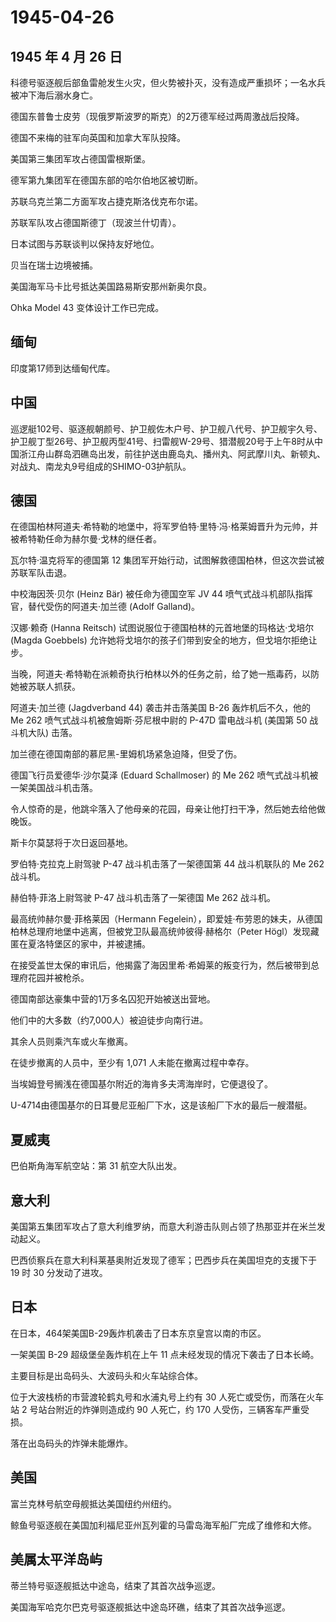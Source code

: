 # 1945-04-26

## 1945 年 4 月 26 日

科德号驱逐舰后部鱼雷舱发生火灾，但火势被扑灭，没有造成严重损坏；一名水兵被冲下海后溺水身亡。

德国东普鲁士皮劳（现俄罗斯波罗的斯克）的2万德军经过两周激战后投降。

德国不来梅的驻军向英国和加拿大军队投降。

美国第三集团军攻占德国雷根斯堡。

德军第九集团军在德国东部的哈尔伯地区被切断。

苏联乌克兰第二方面军攻占捷克斯洛伐克布尔诺。

苏联军队攻占德国斯德丁（现波兰什切青）。

日本试图与苏联谈判以保持友好地位。

贝当在瑞士边境被捕。

美国海军马卡比号抵达美国路易斯安那州新奥尔良。

Ohka Model 43 变体设计工作已完成。

## 缅甸

印度第17师到达缅甸代库。

## 中国

巡逻艇102号、驱逐舰朝颜号、护卫舰佐木户号、护卫舰八代号、护卫舰宇久号、护卫舰丁型26号、护卫舰丙型41号、扫雷舰W-29号、猎潜舰20号于上午8时从中国浙江舟山群岛泗礁岛出发，前往护送由鹿岛丸、播州丸、阿武摩川丸、新顿丸、对战丸、南龙丸9号组成的SHIMO-03护航队。

## 德国

在德国柏林阿道夫·希特勒的地堡中，将军罗伯特·里特·冯·格莱姆晋升为元帅，并被希特勒任命为赫尔曼·戈林的继任者。

瓦尔特·温克将军的德国第 12
集团军开始行动，试图解救德国柏林，但这次尝试被苏联军队击退。

中校海因茨·贝尔 (Heinz Bär) 被任命为德国空军 JV 44
喷气式战斗机部队指挥官，替代受伤的阿道夫·加兰德 (Adolf Galland)。

汉娜·赖奇 (Hanna Reitsch) 试图说服位于德国柏林的元首地堡的玛格达·戈培尔
(Magda Goebbels)
允许她将戈培尔的孩子们带到安全的地方，但戈培尔拒绝让步。

当晚，阿道夫·希特勒在派赖奇执行柏林以外的任务之前，给了她一瓶毒药，以防她被苏联人抓获。

阿道夫·加兰德 (Jagdverband 44) 袭击并击落美国 B-26 轰炸机后不久，他的 Me
262 喷气式战斗机被詹姆斯·芬尼根中尉的 P-47D 雷电战斗机 (美国第 50
战斗机大队) 击落。

加兰德在德国南部的慕尼黑-里姆机场紧急迫降，但受了伤。

德国飞行员爱德华·沙尔莫泽 (Eduard Schallmoser) 的 Me 262
喷气式战斗机被一架美国战斗机击落。

令人惊奇的是，他跳伞落入了他母亲的花园，母亲让他打扫干净，然后她去给他做晚饭。

斯卡尔莫瑟将于次日返回基地。

罗伯特·克拉克上尉驾驶 P-47 战斗机击落了一架德国第 44 战斗机联队的 Me 262
战斗机。

赫伯特·菲洛上尉驾驶 P-47 战斗机击落了一架德国 Me 262 战斗机。

最高统帅赫尔曼·菲格莱因（Hermann
Fegelein），即爱娃·布劳恩的妹夫，从德国柏林总理府地堡中逃离，但被党卫队最高统帅彼得·赫格尔（Peter
Högl）发现藏匿在夏洛特堡区的家中，并被逮捕。

在接受盖世太保的审讯后，他揭露了海因里希·希姆莱的叛变行为，然后被带到总理府花园并被枪杀。

德国南部达豪集中营的1万多名囚犯开始被送出营地。

他们中的大多数（约7,000人）被迫徒步向南行进。

其余人员则乘汽车或火车撤离。

在徒步撤离的人员中，至少有 1,071 人未能在撤离过程中幸存。

当埃姆登号搁浅在德国基尔附近的海肯多夫湾海岸时，它便退役了。

U-4714由德国基尔的日耳曼尼亚船厂下水，这是该船厂下水的最后一艘潜艇。

## 夏威夷

巴伯斯角海军航空站：第 31 航空大队出发。

## 意大利

美国第五集团军攻占了意大利维罗纳，而意大利游击队则占领了热那亚并在米兰发动起义。

巴西侦察兵在意大利科莱基奥附近发现了德军；巴西步兵在美国坦克的支援下于
19 时 30 分发动了进攻。

## 日本

在日本，464架美国B-29轰炸机袭击了日本东京皇宫以南的市区。

一架美国 B-29 超级堡垒轰炸机在上午 11 点未经发现的情况下袭击了日本长崎。

主要目标是出岛码头、大波码头和火车站综合体。

位于大波栈桥的市营渡轮鹤丸号和水浦丸号上约有 30
人死亡或受伤，而落在火车站 2 号站台附近的炸弹则造成约 90 人死亡，约 170
人受伤，三辆客车严重受损。

落在出岛码头的炸弹未能爆炸。

## 美国

富兰克林号航空母舰抵达美国纽约州纽约。

鲸鱼号驱逐舰在美国加利福尼亚州瓦列霍的马雷岛海军船厂完成了维修和大修。

## 美属太平洋岛屿

蒂兰特号驱逐舰抵达中途岛，结束了其首次战争巡逻。

美国海军哈克尔巴克号驱逐舰抵达中途岛环礁，结束了其首次战争巡逻。

